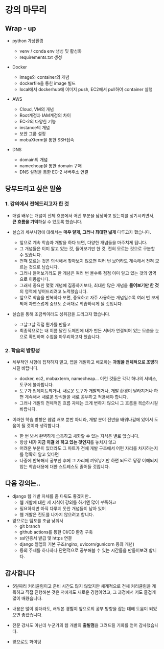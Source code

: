 # 강의 마무리



## Wrap - up

- python 가상환경
  - venv / conda env 생성 및 활성화
  - requirements.txt 생성
- Docker
  - image와 container의 개념
  - dockerfile을 통한 image 빌드
  - local에서 dockerhub에 이미지 push, EC2에서 pull하여 container 실행

- AWS
  - Cloud, VM의 개념
  - Root계정과 IAM계정의 차이
  - EC-2의 다양한 기능
  - instance의 개념
  - 보안 그룹 설정
  - mobaXterm을 통한 SSH접속

- DNS
  - domain의 개념
  - namecheap을 통한 domain 구매
  - DNS 설정을 통한 EC-2 서버주소 연결



## 당부드리고 싶은 말씀

### 1. 강의에서 전해드리고자 한 것

- 매일 배우는 개념이 전체 흐름에서 어떤 부분을 담당하고 있는지를 상기시키면서, **큰 흐름을 기억**하실 수 있도록 했습니다.
- 실습과 세부사항에 대해서는 **매우 얕게, 그러나 최대한 넓게** 다루고자 했습니다.
  - 앞으로 계속 학습과 개발을 하다 보면, 다양한 개념들을 마주치게 됩니다.
  - 그 개념들은 이미 알고 있는 것, 들어보기만 한 것, 전혀 모르는 것으로 구분할 수 있습니다.
  - 전혀 모르는 것은 의식해서 찾아보지 않으면 여러 번 보더라도 계속해서 전혀 모르는 것으로 남습니다.
  - 그러나 들어보기라도 한 개념은 여러 번 볼수록 점점 이미 알고 있는 것의 영역으로 이동합니다.
  - 그래서 중요한 몇몇 개념에 집중하기보다, 최대한 많은 개념을 **들어보기만 한 것**의 영역에 넣어드리려고 노력했습니다.
  - 앞으로 학습을 반복하다 보면, 중요하고 자주 사용하는 개념일수록 여러 번 보게 되어 자연스럽게 중요도 순서대로 학습하시게 될 것입니다.

- 실습을 통해 조금씩이라도 성취감을 드리고자 했습니다.
  - 그날그날 직접 뭔가를 만들고
  - 최종적으로는 내 이름 달린 도메인에 내가 만든 서버가 연결되어 있는 모습을 눈으로 확인하며 수업을 마무리하고자 했습니다.



### 2. 학습의 방향성

- 세부적인 사항에 집착하지 말고, 앱을 개발하고 배포하는 **과정을 전체적으로 조망**하시길 바랍니다.
  - docker, ec2, mobaxterm, namecheap... 이런 것들은 각각 하나의 서비스, 도구에 불과합니다.
  - 도구가 업데이트되거나, 새로운 도구가 개발되거나, 개발 환경이 달라지거나 하면 계속해서 새로운 방식들을 새로 공부하고 적용해야 합니다.
  - 그러나 개발의 전체적인 흐름 자체는 크게 변하지 않으니 그 흐름을 복습하시길 바랍니다.

- 이러한 학습 방향은 웹앱 배포 뿐만 아니라, 개발 분야 전반을 배워나감에 있어서 도움이 될 것이라 생각합니다.
  - 한 번 봐서 완벽하게 습득하고 체화할 수 있는 지식은 별로 없습니다.
  - 항상 **내가 지금 이걸 왜 하고 있는 것인지**를 놓치지 않고
  - 어려운 부분이 있더라도 그 파트가 전체 개발 구조에서 어떤 자리를 차지하는지를 명확히 알고 있다면
  - 나중에 반복해서 공부한 후에 그 자리에 끼워넣기만 하면 되므로 당장 이해되지 않는 학습내용에 대한 스트레스도 줄어들 것입니다.



## 다음 강의는..

- django 웹 개발 자체를 좀 다뤄도 좋겠지만..
  - 웹 개발에 대한 제 지식이 강의를 하기엔 많이 부족하고
  - 필요하지만 아직 다루지 못한 개념들이 남아 있어
  - 웹 개발은 진도를 나가지 않으려고 합니다.
- 앞으로는 템포를 조금 낮춰서
  - git branch
  - github actions를 통한 CI/CD 환경 구축
  - ssl인증서 발급 및 https 연결
  - django 웹앱의 기본 구조(nginx, uvicorn/gunicorn 등의 개념)
  - 등의 주제를 하나하나 단편적으로 공부해볼 수 있는 시간들을 만들어보려 합니다.



## 감사합니다

- 5일짜리 커리큘럼이고 준비 시간도 많지 않았지만 체계적으로 전체 커리큘럼을 계획하고 직접 진행해본 것은 저에게도 새로운 경험이었고, 그 과정에서 저도 즐겁게 많이 배웠습니다.
- 내용은 많이 잊더라도, 배워본 경험이 앞으로의 공부 방향을 잡는 데에 도움이 되었으면 좋겠습니다.
- 전문 강사도 아닌데 누군가의 웹 개발의 **출발점**을 그려드릴 기회를 얻어 감사했습니다.

- 앞으로도 화이팅